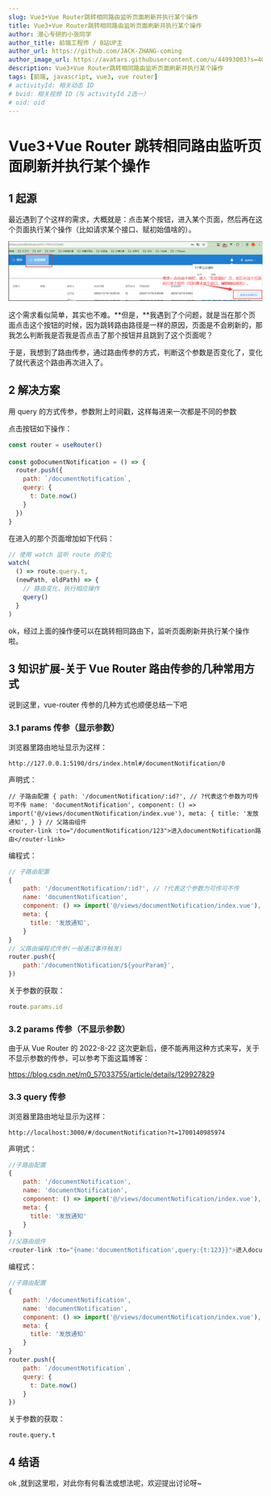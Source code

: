 ```yaml
---
slug: Vue3+Vue Router跳转相同路由监听页面刷新并执行某个操作
title: Vue3+Vue Router跳转相同路由监听页面刷新并执行某个操作
author: 潜心专研的小张同学
author_title: 前端工程师 / B站UP主
author_url: https://github.com/JACK-ZHANG-coming
author_image_url: https://avatars.githubusercontent.com/u/44993003?s=400&u=02570a73330dd7eeae310b302962c034b2833988&v=4
description: Vue3+Vue Router跳转相同路由监听页面刷新并执行某个操作
tags: [前端, javascript, vue3, vue router]
# activityId: 相关动态 ID
# bvid: 相关视频 ID（与 activityId 2选一）
# oid: oid
---
```


# Vue3+Vue Router 跳转相同路由监听页面刷新并执行某个操作

## 1 起源

最近遇到了个这样的需求，大概就是：点击某个按钮，进入某个页面，然后再在这个页面执行某个操作（比如请求某个接口、赋初始值啥的）。

![image-20231116163902611](https://raw.githubusercontent.com/JACK-ZHANG-coming/map-depot/master/2023image-20231116163902611.png)

这个需求看似简单，其实也不难。**但是，**我遇到了个问题，就是当在那个页面点击这个按钮的时候，因为跳转路由路径是一样的原因，页面是不会刷新的，那我怎么判断我是否我是否点击了那个按钮并且跳到了这个页面呢？

于是，我想到了路由传参，通过路由传参的方式，判断这个参数是否变化了，变化了就代表这个路由再次进入了。

## 2 解决方案

用 query 的方式传参，参数附上时间戳，这样每进来一次都是不同的参数

点击按钮如下操作：

```javascript
const router = useRouter()

const goDocumentNotification = () => {
  router.push({
    path: `/documentNotification`,
    query: {
      t: Date.now()
    }
  })
}
```

在进入的那个页面增加如下代码：

```javascript
// 使用 watch 监听 route 的变化
watch(
  () => route.query.t,
  (newPath, oldPath) => {
    // 路由变化，执行相应操作
    query()
  }
)
```

ok，经过上面的操作便可以在跳转相同路由下，监听页面刷新并执行某个操作啦。

## 3 知识扩展-关于 Vue Router 路由传参的几种常用方式

说到这里，vue-router 传参的几种方式也顺便总结一下吧

### 3.1 params 传参（显示参数）

浏览器里路由地址显示为这样：

```
http://127.0.0.1:5190/drs/index.html#/documentNotification/0
```

声明式：

```vue
// 子路由配置 { path: '/documentNotification/:id?', // ?代表这个参数为可传可不传 name: 'documentNotification', component: () => import('@/views/documentNotification/index.vue'), meta: { title: '发放通知', } } // 父路由组件
<router-link :to="/documentNotification/123">进入documentNotification路由</router-link>
```

编程式：

```js
// 子路由配置
{
    path: '/documentNotification/:id?', // ?代表这个参数为可传可不传
    name: 'documentNotification',
    component: () => import('@/views/documentNotification/index.vue'),
    meta: {
      title: '发放通知',
    }
}
// 父路由编程式传参(一般通过事件触发)
router.push({
    path:'/documentNotification/${yourParam}',
})
```

关于参数的获取：

```js
route.params.id
```

### 3.2 params 传参（不显示参数）

由于从 Vue Router 的 2022-8-22 这次更新后，便不能再用这种方式来写，关于不显示参数的传参，可以参考下面这篇博客：

https://blog.csdn.net/m0_57033755/article/details/129927829

### 3.3 query 传参

浏览器里路由地址显示为这样：

```
http://localhost:3000/#/documentNotification?t=1700140985974
```

声明式：

```js
//子路由配置
{
    path: '/documentNotification',
    name: 'documentNotification',
    component: () => import('@/views/documentNotification/index.vue'),
    meta: {
      title: '发放通知'
    }
}
//父路由组件
<router-link :to="{name:'documentNotification',query:{t:123}}">进入documentNotification路由</router-link>
```

编程式：

```js
//子路由配置
{
    path: '/documentNotification',
    name: 'documentNotification',
    component: () => import('@/views/documentNotification/index.vue'),
    meta: {
      title: '发放通知'
    }
}
router.push({
    path: `/documentNotification`,
    query: {
      t: Date.now()
    }
})
```

关于参数的获取：

```
route.query.t
```

## 4 结语

ok ,就到这里啦，对此你有何看法或想法呢，欢迎提出讨论呀~
